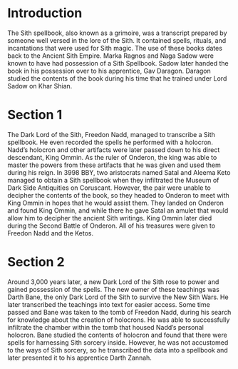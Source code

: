 # Introduction

The Sith spellbook, also known as a grimoire, was a transcript prepared by someone well versed in the lore of the Sith.
It contained spells, rituals, and incantations that were used for Sith magic.
The use of these books dates back to the Ancient Sith Empire.
Marka Ragnos and Naga Sadow were known to have had possession of a Sith Spellbook.
Sadow later handed the book in his possession over to his apprentice, Gav Daragon.
Daragon studied the contents of the book during his time that he trained under Lord Sadow on Khar Shian.

# Section 1

The Dark Lord of the Sith, Freedon Nadd, managed to transcribe a Sith spellbook.
He even recorded the spells he performed with a holocron.
Nadd’s holocron and other artifacts were later passed down to his direct descendant, King Ommin.
As the ruler of Onderon, the king was able to master the powers from these artifacts that he was given and used them during his reign.
In 3998 BBY, two aristocrats named Satal and Aleema Keto managed to obtain a Sith spellbook when they infiltrated the Museum of Dark Side Antiquities on Coruscant.
However, the pair were unable to decipher the contents of the book, so they headed to Onderon to meet with King Ommin in hopes that he would assist them.
They landed on Onderon and found King Ommin, and while there he gave Satal an amulet that would allow him to decipher the ancient Sith writings.
King Ommin later died  during the Second Battle of Onderon.
All of his treasures were given to Freedon Nadd and the Ketos.

# Section 2

Around 3,000 years later, a new Dark Lord of the Sith rose to power and gained possession of the spells.
The new owner of these teachings was Darth Bane, the only Dark Lord of the Sith to survive the New Sith Wars.
He later transcribed the teachings into text for easier access.
Some time passed and Bane was taken to the tomb of Freedon Nadd, during his search for knowledge about the creation of holocrons.
He was able to successfully infiltrate the chamber within the tomb that housed Nadd’s personal holocron.
Bane studied the contents of holocron and found that there were spells for harnessing Sith sorcery inside.
However, he was not accustomed to the ways of Sith sorcery, so he transcribed the data into a spellbook and later presented it to his apprentice Darth Zannah.
